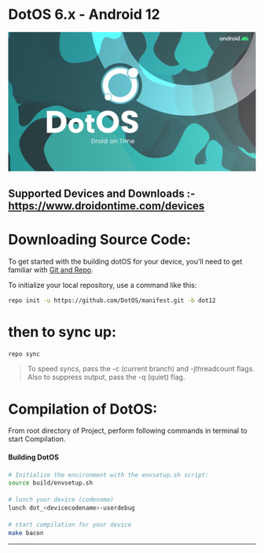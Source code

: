 # DotOS 6.x - Android 12
<p align="center">
<img src="https://raw.githubusercontent.com/DotOS/resources_drawables/master/dot11/dot_main-banner.png" > 
</p>

## Supported Devices and Downloads :- https://www.droidontime.com/devices

Downloading Source Code:
========================

To get started with the building dotOS for your device, you'll need to get familiar with [Git and Repo](http://source.android.com/source/using-repo.html).

To initialize your local repository, use a command like this:

```bash
repo init -u https://github.com/DotOS/manifest.git -b dot12
```

then to sync up:
================

```bash
repo sync
```

> To speed syncs, pass the -c (current branch) and -jthreadcount flags.
> Also to suppress output, pass the -q (quiet) flag.

Compilation of DotOS:
====================

From root directory of Project, perform following commands in terminal to start Compilation.

#### Building DotOS
```bash
# Initialize the environment with the envsetup.sh script:
source build/envsetup.sh

# lunch your device (codename)
lunch dot_<devicecodename>-userdebug

# start compilation for your device
make bacon
```
-----------------------------------------------------------------------------